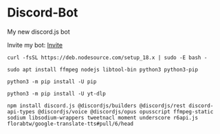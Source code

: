 # Discord-Bot
My new discord.js bot

Invite my bot: [Invite](https://discord.com/api/oauth2/authorize?client_id=946134485756444692&permissions=8&scope=bot%20applications.commands)

```curl -fsSL https://deb.nodesource.com/setup_18.x | sudo -E bash -```

```sudo apt install ffmpeg nodejs libtool-bin python3 python3-pip```

```python3 -m pip install -U pip```

```python3 -m pip install -U yt-dlp```

```npm install discord.js @discordjs/builders @discordjs/rest discord-api-types @discordjs/voice @discordjs/opus opusscript ffmpeg-static sodium libsodium-wrappers tweetnacl moment underscore r6api.js florabtw/google-translate-tts#pull/6/head```